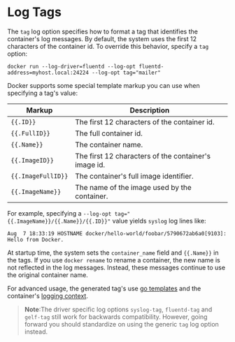 <!--[metadata]>
+++
aliases = ["/engine/reference/logging/log_tags/"]
title = "Log tags for logging driver"
description = "Describes how to format tags for."
keywords = ["docker, logging, driver, syslog, Fluentd, gelf"]
[menu.main]
parent = "smn_logging"
weight = 1
+++
<![end-metadata]-->

# Log Tags

The `tag` log option specifies how to format a tag that identifies the
container's log messages. By default, the system uses the first 12 characters of
the container id. To override this behavior, specify a `tag` option:

```
docker run --log-driver=fluentd --log-opt fluentd-address=myhost.local:24224 --log-opt tag="mailer"
```

Docker supports some special template markup you can use when specifying a tag's value:

| Markup             | Description                                          |
|--------------------|------------------------------------------------------|
| `{{.ID}}`          | The first 12 characters of the container id.         |
| `{{.FullID}}`      | The full container id.                               |
| `{{.Name}}`        | The container name.                                  |
| `{{.ImageID}}`     | The first 12 characters of the container's image id. |
| `{{.ImageFullID}}` | The container's full image identifier.               |
| `{{.ImageName}}`   | The name of the image used by the container.         |

For example, specifying a `--log-opt tag="{{.ImageName}}/{{.Name}}/{{.ID}}"` value yields `syslog` log lines like:

```
Aug  7 18:33:19 HOSTNAME docker/hello-world/foobar/5790672ab6a0[9103]: Hello from Docker.
```

At startup time, the system sets the `container_name` field and `{{.Name}}` in
the tags. If you use `docker rename` to rename a container, the new name is not
reflected in the log messages. Instead, these messages continue to use the
original container name.

For advanced usage, the generated tag's use [go
templates](http://golang.org/pkg/text/template/) and the container's [logging
context](https://github.com/docker/docker/blob/master/daemon/logger/context.go).

>**Note**:The driver specific log options `syslog-tag`, `fluentd-tag` and
>`gelf-tag` still work for backwards compatibility. However, going forward you
>should standardize on using the generic `tag` log option instead.
